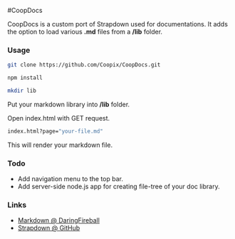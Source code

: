 #CoopDocs

CoopDocs is a custom port of Strapdown used for documentations.
It adds the option to load various **.md** files from a **/lib** folder.

### Usage
```bash
git clone https://github.com/Coopix/CoopDocs.git

npm install

mkdir lib
```

Put your markdown library into **/lib** folder.

Open index.html with GET request.

```bash
index.html?page="your-file.md"
```

This will render your markdown file.

### Todo
* Add navigation menu to the top bar.
* Add server-side node.js app for creating file-tree of your doc library.

### Links

* [Markdown @ DaringFireball](http://daringfireball.net/projects/markdown/syntax) 
* [Strapdown @ GitHub](http://github.com/yieme/strapdown) 
 